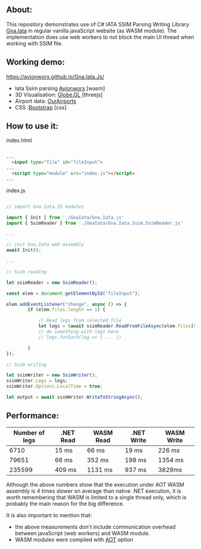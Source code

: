 About:
-------
This repository demonstrates use of C# IATA SSIM Parsing Writing Library [Gna.Iata](https://www.nuget.org/packages/Gna.Iata) in regular vanilla javaScript website (as WASM module). The implementation does use web workers to not block the main UI thread when working with SSIM file.

Working demo: 
-------------
https://avionworx.github.io/Gna.Iata.Js/
* Iata Ssim parsing <a class="link" href="https://www.avionworx.aero">Avionworx</a> [wasm]
* 3D Visualisation: <a class="link" href="https://globe.gl/">Globe.GL</a> [threejs]
* Airport data: <a class="link" href="https://ourairports.com/data/">OurAirports</a>
* CSS :<a class="link" href="https://getbootstrap.com/">Bootstrap</a> [css]

How to use it:
-------

index.html

```html

...
  <input type="file" id="fileInput">
...
  <script type="module" src="index.js"></script>
...
```

index.js

```js  

// import Gna.Iata.JS modules

import { Init } from './GnaIata/Gna.Iata.js'
import { SsimReader } from './GnaIata/Gna.Iata.Ssim.SsimReader.js'

...

// init Gna.Iata web assembly
await Init();

...

// Ssim reading

let ssimReader = new SsimReader();

const elem = document.getElementById("fileInput");

elem.addEventListener("change", async () => {
        if (elem.files.length == 1) {

            // Read legs from selected file            
            let legs = (await ssimReader.ReadFromFileAsync(elem.files[0])).Legs;
            // do something with legs here
            // legs.forEach(leg => { ... })

        }
});

// Ssim writing

let ssimWriter = new SsimWriter();
ssimWriter.Legs = legs;
ssimWriter.Options.LocalTime = true;

let output = await ssimWriter.WriteToStringAsync();


```

Performance:
---------------------

|Number of legs| .NET Read | WASM Read | .NET Write | WASM Write |
|--------------|-----------|-----------|------------|------------|
| 6710  | 15 ms | 66 ms | 19 ms | 226 ms |
| 79651 | 66 ms | 352 ms | 198 ms | 1354 ms| 
| 235599 | 409 ms | 1131 ms | 937 ms |3829ms | 

Although the above numbers show that the execution under AOT WASM assembly is 4 times slower on average than native .NET execution, it is worth remembering that WASM is limited to a single thread only, which is probably the main reason for the big difference.

It is also important to mention that:
-  the above measurements don't include communication overhead between javaScript (web workers) and WASM module.
- WASM modules were compiled with [AOT](https://learn.microsoft.com/en-us/aspnet/core/blazor/webassembly-build-tools-and-aot?view=aspnetcore-9.0) option